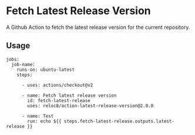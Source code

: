 # Fetch Latest Release Version

A Github Action to fetch the latest release version for the current repository.

## Usage

```
jobs:
  job-name:
    runs-on: ubuntu-latest
    steps:

      - uses: actions/checkout@v2

      - name: Fetch latest release version
        id: fetch-latest-release
        uses: reloc8/action-latest-release-version@2.0.0

      - name: Test
        run: echo ${{ steps.fetch-latest-release.outputs.latest-release }}
``` 
